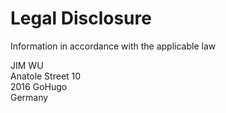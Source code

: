 # Legal Disclosure

Information in accordance with the applicable law

JIM WU\
Anatole Street 10\
2016 GoHugo\
Germany
